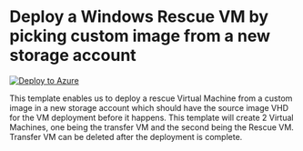 # Deploy a Windows Rescue VM by picking custom image from a new storage account


[![Deploy to Azure](https://aka.ms/deploytoazurebutton)](https://portal.azure.com/#create/Microsoft.Template/uri/https%3A%2F%2Fraw.githubusercontent.com%2Fmehul-birari%2Fsample-arm-templates%2Fmaster%2Fwindows-vm-hybrid-worker-group%2Fazuredeploy.json)  

This template enables us to deploy a rescue Virtual Machine from a custom image in a new storage account which should have the source image VHD for the VM deployment before it happens.
This template will create 2 Virtual Machines, one being the transfer VM and the second being the Rescue VM. Transfer VM can be deleted after the deployment is complete. 

